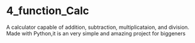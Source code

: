 # 4_function_Calc
A calculator capable of addition, subtraction, multiplicataion, and division. Made with Python,it is an very simple and amazing project for biggeners
